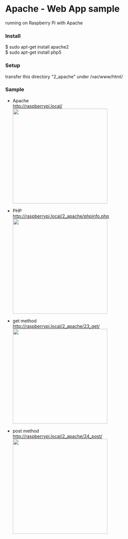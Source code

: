 # Apache - Web App sample

running on Raspberry Pi with Apache <br/>

### Install
$ sudo apt-get install apache2 <br/>
$ sudo apt-get install php5 <br/>

### Setup
transfer this directory "2_apache" under /var/www/html/ <br/>

### Sample
- Apache <br/>
http://raspberrypi.local/ <br/>
<img src="https://raw.githubusercontent.com/FabLabKannai/RaspiStudy/master/5_web/dcos/21_apache.png" width="300" /> <br/>

- PHP <br/>
http://raspberrypi.local/2_apache/phpinfo.php <br/>
<img src="https://raw.githubusercontent.com/FabLabKannai/RaspiStudy/master/5_web/dcos/22_phpinfo.png" width="300" /> <br/>

- get method <br/>
http://raspberrypi.local/2_apache/23_get/ <br/>
<img src="https://raw.githubusercontent.com/FabLabKannai/RaspiStudy/master/5_web/dcos/23_get.png" width="300" /> <br/>

- post method <br/>
http://raspberrypi.local/2_apache/24_post/ <br/>
<img src="https://raw.githubusercontent.com/FabLabKannai/RaspiStudy/master/5_web/dcos/24_post.png" width="300" /> <br/>
